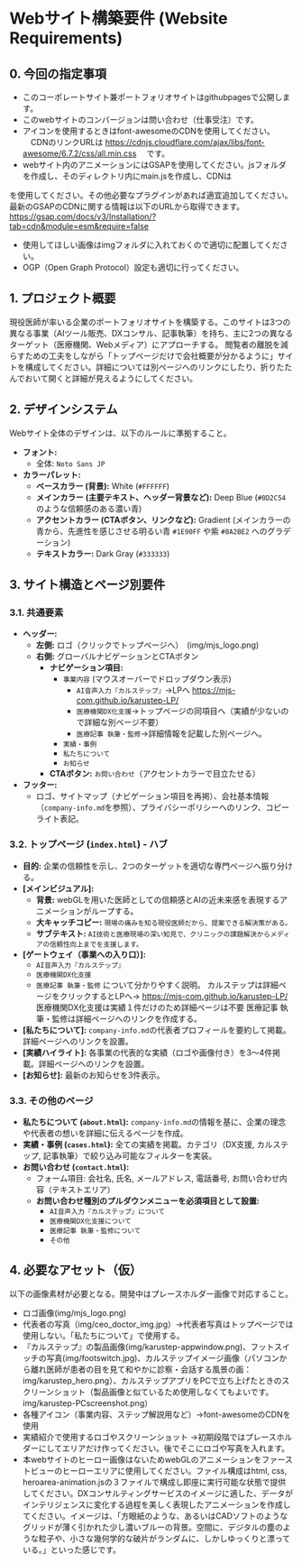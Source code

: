# Webサイト構築要件 (Website Requirements)
## 0. 今回の指定事項
- このコーポレートサイト兼ポートフォリオサイトはgithubpagesで公開します。
- このwebサイトのコンバージョンは問い合わせ（仕事受注）です。
- アイコンを使用するときはfont-awesomeのCDNを使用してください。
　CDNのリンクURLは
	https://cdnjs.cloudflare.com/ajax/libs/font-awesome/6.7.2/css/all.min.css
　です。
- webサイト内のアニメーションにはGSAPを使用してください。jsフォルダを作成し、そのディレクトリ内にmain.jsを作成し、CDNは
<script src="https://cdn.jsdelivr.net/npm/gsap@3.13.0/dist/gsap.min.js"></script>
<script src="https://cdn.jsdelivr.net/npm/gsap@3.13.0/dist/ScrollTrigger.min.js"></script>
を使用してください。その他必要なプラグインがあれば適宜追加してください。最新のGSAPのCDNに関する情報は以下のURLから取得できます。
https://gsap.com/docs/v3/Installation/?tab=cdn&module=esm&require=false
- 使用してほしい画像はimgフォルダに入れておくので適切に配置してください。
- OGP（Open Graph Protocol）設定も適切に行ってください。

## 1. プロジェクト概要

現役医師が率いる企業のポートフォリオサイトを構築する。このサイトは3つの異なる事業（AIツール販売、DXコンサル、記事執筆）を持ち、主に2つの異なるターゲット（医療機関、Webメディア）にアプローチする。
閲覧者の離脱を減らすための工夫をしながら「トップページだけで会社概要が分かるように」サイトを構成してください。詳細については別ページへのリンクにしたり、折りたたんでおいて開くと詳細が見えるようにしてください。

## 2. デザインシステム

Webサイト全体のデザインは、以下のルールに準拠すること。

- **フォント:**
  - 全体: `Noto Sans JP`
- **カラーパレット:**
  - **ベースカラー (背景):** White (`#FFFFFF`)
  - **メインカラー (主要テキスト、ヘッダー背景など):** Deep Blue (`#0D2C54`のような信頼感のある濃い青)
  - **アクセントカラー (CTAボタン、リンクなど):** Gradient (メインカラーの青から、先進性を感じさせる明るい青 `#1E90FF` や紫 `#8A2BE2` へのグラデーション)
  - **テキストカラー:** Dark Gray (`#333333`)

## 3. サイト構造とページ別要件

### 3.1. 共通要素

- **ヘッダー:**
  - **左側:** ロゴ（クリックでトップページへ）　(img/mjs_logo.png)
  - **右側:** グローバルナビゲーションとCTAボタン
    - **ナビゲーション項目:**
      - `事業内容` (マウスオーバーでドロップダウン表示)
        - `AI音声入力『カルステップ』`→LPへ https://mjs-com.github.io/karustep-LP/
        - `医療機関DX化支援`→トップページの同項目へ（実績が少ないので詳細な別ページ不要）
        - `医療記事 執筆・監修`→詳細情報を記載した別ページへ。
      - `実績・事例`
      - `私たちについて`
      - `お知らせ`
    - **CTAボタン:** `お問い合わせ`（アクセントカラーで目立たせる）
- **フッター:**
  - ロゴ、サイトマップ（ナビゲーション項目を再掲）、会社基本情報（`company-info.md`を参照）、プライバシーポリシーへのリンク、コピーライト表記。

### 3.2. トップページ (`index.html`) - ハブ

- **目的:** 企業の信頼性を示し、2つのターゲットを適切な専門ページへ振り分ける。
- **[メインビジュアル]:**
  - **背景:** webGLを用いた医師としての信頼感とAIの近未来感を表現するアニメーションがループする。
  - **大キャッチコピー:** `現場の痛みを知る現役医師だから、提案できる解決策がある。`
  - **サブテキスト:** `AI技術と医療現場の深い知見で、クリニックの課題解決からメディアの信頼性向上までを支援します。`
- **[ゲートウェイ（事業への入り口）]:**
    - `AI音声入力『カルステップ』`
    - `医療機関DX化支援`
    - `医療記事 執筆・監修`
    について分かりやすく説明。
    カルステップは詳細ページをクリックするとLPへ→ https://mjs-com.github.io/karustep-LP/
    医療機関DX化支援は実績１件だけのため詳細ページは不要
    医療記事 執筆・監修は詳細ページへのリンクを作成する。
- **[私たちについて]:** `company-info.md`の代表者プロフィールを要約して掲載。詳細ページへのリンクを設置。
- **[実績ハイライト]:** 各事業の代表的な実績（ロゴや画像付き）を3〜4件掲載。詳細ページへのリンクを設置。
- **[お知らせ]:** 最新のお知らせを3件表示。

### 3.3. その他のページ
- **私たちについて (`about.html`):** `company-info.md`の情報を基に、企業の理念や代表者の想いを詳細に伝えるページを作成。
- **実績・事例 (`cases.html`):** 全ての実績を掲載。カテゴリ（DX支援, カルステップ, 記事執筆）で絞り込み可能なフィルターを実装。
- **お問い合わせ (`contact.html`):**
  - フォーム項目: 会社名, 氏名, メールアドレス, 電話番号, お問い合わせ内容（テキストエリア）
  - **お問い合わせ種別のプルダウンメニューを必須項目として設置:**
    - `AI音声入力『カルステップ』について`
    - `医療機関DX化支援について`
    - `医療記事 執筆・監修について`
    - `その他`

## 4. 必要なアセット（仮）

以下の画像素材が必要となる。開発中はプレースホルダー画像で対応すること。
- ロゴ画像(img/mjs_logo.png)
- 代表者の写真（img/ceo_doctor_img.jpg）→代表者写真はトップページでは使用しない。「私たちについて」で使用する。
- 『カルステップ』の製品画像(img/karustep-appwindow.png)、フットスイッチの写真(img/footswitch.jpg)、カルステップイメージ画像（パソコンから離れ医師が患者の目を見て和やかに診察・会話する風景の画：img/karustep_hero.png）、カルステップアプリをPCで立ち上げたときのスクリーンショット（製品画像と似ているため使用しなくてもよいです。img/karustep-PCscreenshot.png）
- 各種アイコン（事業内容、ステップ解説用など）→font-awesomeのCDNを使用
- 実績紹介で使用するロゴやスクリーンショット →初期段階ではプレースホルダーにしてエリアだけ作ってください。後でそこにロゴや写真を入れます。
- 本webサイトのヒーロー画像はないためwebGLのアニメーションをファーストビューのヒーローエリアに使用してください。ファイル構成はhtml, css, heroarea-animation.jsの３ファイルで構成し即座に実行可能な状態で提供してください。DXコンサルティングサービスのイメージに適した、データがインテリジェンスに変化する過程を美しく表現したアニメーションを作成してください。イメージは、「方眼紙のような、あるいはCADソフトのようなグリッドが薄く引かれた少し濃いブルーの背景。空間に、デジタルの塵のような粒子や、小さな幾何学的な破片がランダムに、しかしゆっくりと漂っている。」といった感じです。